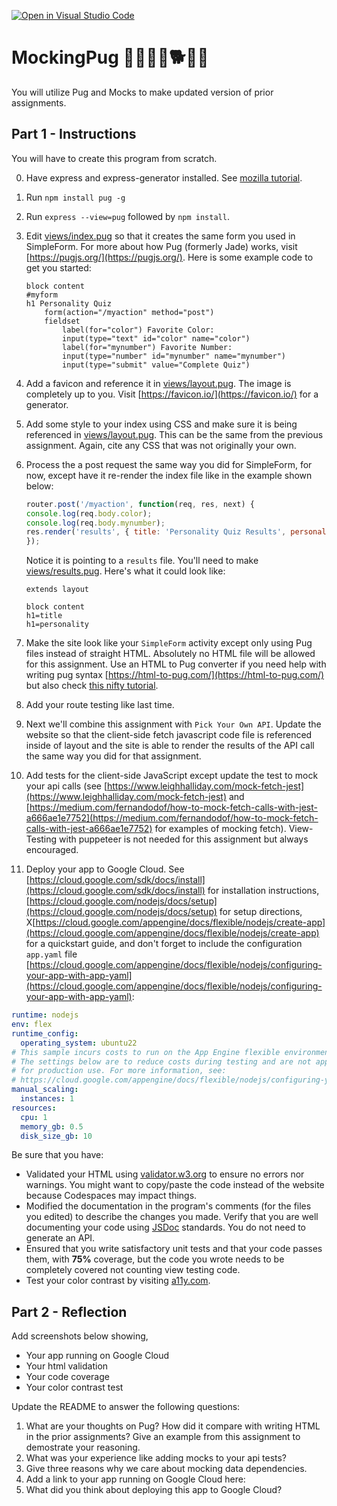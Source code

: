 [![Open in Visual Studio Code](https://classroom.github.com/assets/open-in-vscode-718a45dd9cf7e7f842a935f5ebbe5719a5e09af4491e668f4dbf3b35d5cca122.svg)](https://classroom.github.com/online_ide?assignment_repo_id=12413479&assignment_repo_type=AssignmentRepo)
# MockingPug 🐶🦮🐕‍🦺🐕🐾🦴

You will utilize Pug and Mocks to make updated version of prior assignments.

## Part 1 - Instructions

You will have to create this program from scratch.

0. Have express and express-generator installed. See [mozilla tutorial](https://developer.mozilla.org/en-US/docs/Learn/Server-side/Express_Nodejs/development_environment).
1. Run `npm install pug -g`
2. Run `express --view=pug` followed by `npm install`.
3. Edit [views/index.pug](views/index.pug) so that it creates the same form you used in SimpleForm. For more about how Pug (formerly Jade) works, visit [https://pugjs.org/](https://pugjs.org/). Here is some example code to get you started:

    ```pug
    block content
    #myform
    h1 Personality Quiz
        form(action="/myaction" method="post")
        fieldset
            label(for="color") Favorite Color:
            input(type="text" id="color" name="color")
            label(for="mynumber") Favorite Number:
            input(type="number" id="mynumber" name="mynumber")
            input(type="submit" value="Complete Quiz")
    ```

4. Add a favicon and reference it in [views/layout.pug](views/layout.pug). The image is completely up to you. Visit [https://favicon.io/](https://favicon.io/) for a generator.
5. Add some style to your index using CSS and make sure it is being referenced in [views/layout.pug](views/layout.pug). This can be the same from the previous assignment. Again, cite any CSS that was not originally your own.
6. Process the a post request the same way you did for SimpleForm, for now, except have it re-render the index file like in the example shown below:

    ```javascript
    router.post('/myaction', function(req, res, next) {
    console.log(req.body.color);
    console.log(req.body.mynumber);
    res.render('results', { title: 'Personality Quiz Results', personality: "You like pizza" });
    });
    ```

    Notice it is pointing to a `results` file. You'll need to make [views/results.pug](views/results.pug). Here's what it could look like:

    ```pug
    extends layout

    block content
    h1=title
    h1=personality
    ```

7. Make the site look like your `SimpleForm` activity except only using Pug files instead of straight HTML. Absolutely no HTML file will be allowed for this assignment. Use an HTML to Pug converter if you need help with writing pug syntax [https://html-to-pug.com/](https://html-to-pug.com/) but also check [this nifty tutorial](https://www.sitepoint.com/a-beginners-guide-to-pug/).
8. Add your route testing like last time.
9. Next we'll combine this assignment with `Pick Your Own API`. Update the website so that the client-side fetch javascript code file is referenced inside of layout and the site is able to render the results of the API call the same way you did for that assignment.
10. Add tests for the client-side JavaScript except update the test to mock your api calls (see [https://www.leighhalliday.com/mock-fetch-jest](https://www.leighhalliday.com/mock-fetch-jest) and [https://medium.com/fernandodof/how-to-mock-fetch-calls-with-jest-a666ae1e7752](https://medium.com/fernandodof/how-to-mock-fetch-calls-with-jest-a666ae1e7752) for examples of mocking fetch). View-Testing with puppeteer is not needed for this assignment but always encouraged.
11. Deploy your app to Google Cloud. See [https://cloud.google.com/sdk/docs/install](https://cloud.google.com/sdk/docs/install) for installation instructions, [https://cloud.google.com/nodejs/docs/setup](https://cloud.google.com/nodejs/docs/setup) for setup directions, X[https://cloud.google.com/appengine/docs/flexible/nodejs/create-app](https://cloud.google.com/appengine/docs/flexible/nodejs/create-app) for a quickstart guide, and don't forget to include the configuration `app.yaml` file [https://cloud.google.com/appengine/docs/flexible/nodejs/configuring-your-app-with-app-yaml](https://cloud.google.com/appengine/docs/flexible/nodejs/configuring-your-app-with-app-yaml):

```yaml
runtime: nodejs
env: flex
runtime_config:
  operating_system: ubuntu22
# This sample incurs costs to run on the App Engine flexible environment.
# The settings below are to reduce costs during testing and are not appropriate
# for production use. For more information, see:
# https://cloud.google.com/appengine/docs/flexible/nodejs/configuring-your-app-with-app-yaml
manual_scaling:
  instances: 1
resources:
  cpu: 1
  memory_gb: 0.5
  disk_size_gb: 10
```

Be sure that you have:

* Validated your HTML using [validator.w3.org](https://validator.w3.org/) to ensure no errors nor warnings. You might want to copy/paste the code instead of the website because Codespaces may impact things.
* Modified the documentation in the program's comments (for the files you edited) to describe the changes you made. Verify that you are well documenting your code using [JSDoc](https://www.npmjs.com/package/jsdoc) standards. You do not need to generate an API.
* Ensured that you write satisfactory unit tests and that your code passes them, with **75%** coverage, but the code you wrote needs to be completely covered not counting view testing code.
* Test your color contrast by visiting [a11y.com](https://color.a11y.com/).

## Part 2 - Reflection

Add screenshots below showing,

* Your app running on Google Cloud
* Your html validation
* Your code coverage
* Your color contrast test

Update the README to answer the following questions:

1. What are your thoughts on Pug? How did it compare with writing HTML in the prior assignments? Give an example from this assignment to demostrate your reasoning.
2. What was your experience like adding mocks to your api tests?
3. Give three reasons why we care about mocking data dependencies.
4. Add a link to your app running on Google Cloud here:
5. What did you think about deploying this app to Google Cloud?
